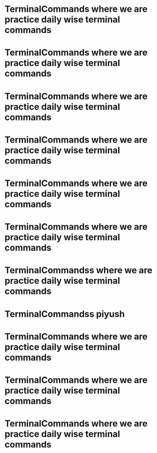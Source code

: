 # TerminalCommands where we are practice daily wise terminal commands
# TerminalCommands where we are practice daily wise terminal commands
# TerminalCommands where we are practice daily wise terminal commands
# TerminalCommands where we are practice daily wise terminal commands
# TerminalCommands where we are practice daily wise terminal commands
# TerminalCommands where we are practice daily wise terminal commands
# TerminalCommandss where we are practice daily wise terminal commands
# TerminalCommandss piyush
# TerminalCommands where we are practice daily wise terminal commands
# TerminalCommands where we are practice daily wise terminal commands
# TerminalCommands where we are practice daily wise terminal commands
